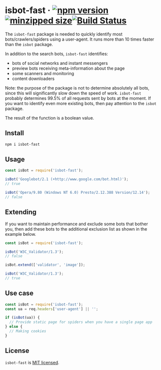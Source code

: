 # isbot-fast &middot; [![npm version](https://img.shields.io/npm/v/isbot-fast.svg?style=flat)](https://www.npmjs.com/package/isbot-fast) [![minzipped size](https://img.shields.io/bundlephobia/minzip/isbot-fast.svg?label=gzip%20size)](https://bundlephobia.com/result?p=isbot-fast)[![Build Status](https://travis-ci.com/amolkhatri/isbot-fast.svg?branch=master)](https://travis-ci.com/amolkhatri/isbot-fast)

The `isbot-fast` package is needed to quickly identify most bots/crawlers/spiders using a user-agent. It runs more than 10 times faster than the `isbot` package.

In addition to the search bots, `isbot-fast` identifies:

- bots of social networks and instant messengers
- preview bots receiving meta-information about the page
- some scanners and monitoring
- content downloaders

Note: the purpose of the package is not to determine absolutely all bots, since this will significantly slow down the speed of work. `isbot-fast` probably determines 99.5% of all requests sent by bots at the moment. If you want to identify even more existing bots, then pay attention to the `isbot` package.

The result of the function is a boolean value.

## Install

```bash
npm i isbot-fast
```

## Usage

```js
const isBot = require('isbot-fast');

isBot('Googlebot/2.1 (+http://www.google.com/bot.html)');
// true

isBot('Opera/9.80 (Windows NT 6.0) Presto/2.12.388 Version/12.14');
// false
```

## Extending

If you want to maintain performance and exclude some bots that bother you, then add these bots to the additional exclusion list as shown in the example below.

```js
const isBot = require('isbot-fast');

isBot('W3C_Validator/1.3');
// false

isBot.extend(['validator', 'image']);

isBot('W3C_Validator/1.3');
// true
```

## Use case

```js
const isBot = require('isbot-fast');
const ua = req.headers['user-agent'] || '';

if (isBot(ua)) {
  // Provide static page for spiders when you have a single page app
} else {
  // Making cookies
}
```

## License

`isbot-fast` is [MIT licensed](https://github.com/mahovich/isbot-fast/blob/master/LICENSE).
